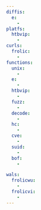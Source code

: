```yaml
---
diffis:
  e:
    -
platfs:
  htbvip:
    -
curls:
  frolic:
    -
functions:
  unix:
    -
  e:
    -
  htbvip:
    -
  fuzz:
    -
  decode:
    -
  hc:
    -
  cve:
    -
  suid:
    -
  bof:
    -

wals:
  frolicwu:
    -
  frolicvi:
    -
---
```

